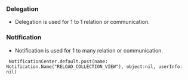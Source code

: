 ### Delegation
- Delegation is used for 1 to 1 relation or communication. 

### Notification 

- Notification is used for 1 to many relation or communication. 

```
 NotificationCenter.default.post(name: Notification.Name("RELOAD_COLLECTION_VIEW"), object:nil, userInfo: nil)
```
